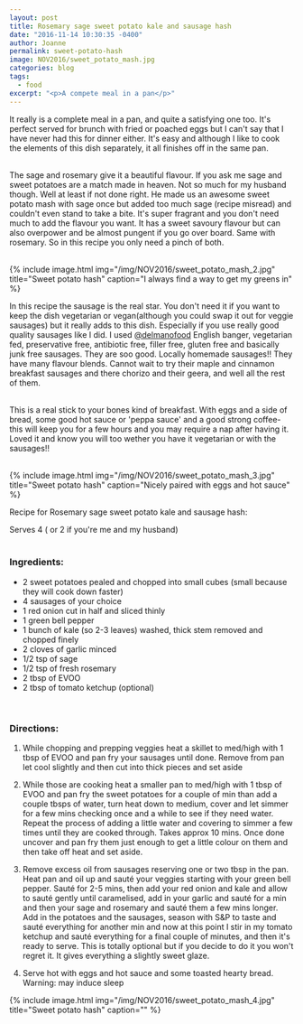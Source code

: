 ```yaml
---
layout: post
title: Rosemary sage sweet potato kale and sausage hash
date: "2016-11-14 10:30:35 -0400"
author: Joanne
permalink: sweet-potato-hash
image: NOV2016/sweet_potato_mash.jpg
categories: blog
tags:
  - food
excerpt: "<p>A compete meal in a pan</p>"
---
```


It really is a complete meal in a pan, and quite a satisfying one too. It's perfect served for brunch with fried or poached eggs but I can't say that I have never had this for dinner either. It's easy and although I like to cook the elements of this dish separately, it all finishes off in the same pan.
<br><br>

The sage and rosemary give it a beautiful flavour.  If you ask me sage and sweet potatoes are a match made in heaven. Not so much for my husband though.  Well at least if not done right.  He made us an awesome sweet potato mash with sage once but added too much sage (recipe misread) and couldn't even stand to take a bite. It's super fragrant and you don't need much to add the flavour you want.  It has a sweet savoury flavour but can also overpower and be almost pungent if you go over board.  Same with rosemary.  So in this recipe you only need a pinch of both.  
<br>

{% include image.html
            img="/img/NOV2016/sweet_potato_mash_2.jpg"
            title="Sweet potato hash"
            caption="I always find a way to get my greens in" %}

In this recipe the sausage is the real star.  You don't need it if you want to keep the dish vegetarian or vegan(although you could swap it out for veggie sausages) but it really adds to this dish.  Especially if you use really good quality sausages like I did. I used [@delmanofood](https://www.instagram.com/delmanofood) English banger, vegetarian fed, preservative free, antibiotic free, filler free, gluten free and basically junk free sausages. They are soo good.  Locally homemade sausages!! They have many flavour blends.  Cannot wait to try their maple and cinnamon breakfast sausages and there chorizo and their geera, and well all the rest of them.  
<br>

This is a real stick to your bones kind of breakfast.  With eggs and a side of bread, some good hot sauce or 'peppa sauce' and a good strong coffee- this will keep you for a few hours and you may require a nap after having it. Loved it and know you will too wether you have it vegetarian or with the sausages!!
<br><br>

{% include image.html
            img="/img/NOV2016/sweet_potato_mash_3.jpg"
            title="Sweet potato hash"
            caption="Nicely paired with eggs and hot sauce" %}

Recipe for Rosemary sage sweet potato kale and sausage hash:

Serves 4 ( or 2 if you're me and my husband)
<br><br>

### Ingredients:

* 2 sweet potatoes pealed and chopped into small cubes (small because they will cook down faster)
* 4 sausages of your choice
* 1 red onion cut in half and sliced thinly
* 1 green bell pepper
* 1 bunch of kale (so 2-3 leaves) washed, thick stem removed and chopped finely
* 2 cloves of garlic minced
* 1/2 tsp of sage
* 1/2 tsp of fresh rosemary
* 2 tbsp of EVOO
* 2 tbsp of tomato ketchup (optional)
<br>

### Directions:

1. While chopping and prepping veggies heat a skillet to med/high with 1 tbsp of EVOO and pan fry your sausages until done.  Remove from pan let cool slightly and then cut into thick pieces and set aside

1. While those are cooking heat a smaller pan to med/high with 1 tbsp of EVOO and pan fry the sweet potatoes for a couple of min than add a couple tbsps of water, turn heat down to medium, cover and let simmer for a few mins checking once and a while to see if they need water. Repeat the process of adding a little water and covering to simmer a few times until they are cooked through. Takes approx 10 mins.  Once done uncover and pan fry them just enough to get a little colour on them and then take off heat and set aside.

1. Remove excess oil from sausages reserving one or two tbsp in the pan.  Heat pan and oil up and sauté your veggies starting with your green bell pepper.  Sauté for 2-5 mins, then add your red onion and kale and allow to sauté gently until caramelised, add in your garlic and sauté for a min and then your sage and rosemary and sauté them a few mins longer. Add in the potatoes and the sausages, season with S&P to taste and sauté everything for another min and now at this point I stir in my tomato ketchup and sauté everything for a final couple of minutes, and then it's ready to serve.  This is totally optional but if you decide to do it you won't regret it.  It gives everything a slightly sweet glaze.  

1. Serve hot with eggs and hot sauce and some toasted hearty bread. Warning: may induce sleep

{% include image.html
            img="/img/NOV2016/sweet_potato_mash_4.jpg"
            title="Sweet potato hash"
            caption="" %}
